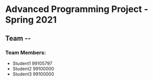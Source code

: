 # Advanced Programming Project - Spring 2021
## Team --

### Team Members:
- Student1 99105797
- Student2 99100000
- Student3 99100000
